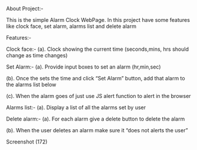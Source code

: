 About Project:-

This is the simple Alarm Clock WebPage. In this project have some features like clock face, set alarm, alarms list and delete alarm

Features:-

Clock face:-
(a). Clock showing the current time (seconds,mins, hrs should change as time changes)

Set Alarm:-
(a). Provide input boxes to set an alarm (hr,min,sec)

(b). Once the sets the time and click “Set Alarm” button, add that alarm to the alarms list below

(c). When the alarm goes of just use JS alert function to alert in the browser

Alarms list:-
(a). Display a list of all the alarms set by user

Delete alarm:-
(a). For each alarm give a delete button to delete the alarm

(b). When the user deletes an alarm make sure it “does not alerts the user”

Screenshot (172)

